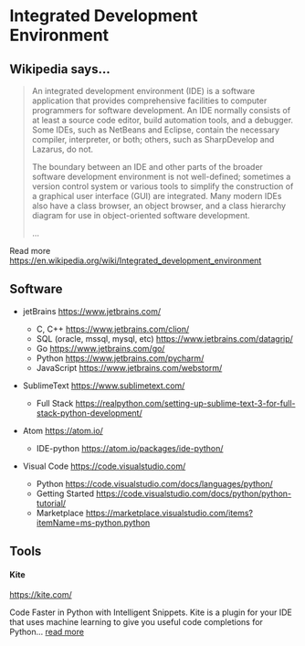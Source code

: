 # Integrated Development Environment

## Wikipedia says...

> An integrated development environment (IDE) is a software application that provides comprehensive facilities to computer programmers for software development. An IDE normally consists of at least a source code editor, build automation tools, and a debugger. Some IDEs, such as NetBeans and Eclipse, contain the necessary compiler, interpreter, or both; others, such as SharpDevelop and Lazarus, do not.
>
> The boundary between an IDE and other parts of the broader software development environment is not well-defined; sometimes a version control system or various tools to simplify the construction of a graphical user interface (GUI) are integrated. Many modern IDEs also have a class browser, an object browser, and a class hierarchy diagram for use in object-oriented software development.
>
> ...

Read more https://en.wikipedia.org/wiki/Integrated_development_environment

## Software

* jetBrains https://www.jetbrains.com/
    * C, C++ https://www.jetbrains.com/clion/
    * SQL (oracle, mssql, mysql, etc) https://www.jetbrains.com/datagrip/
    * Go https://www.jetbrains.com/go/
    * Python https://www.jetbrains.com/pycharm/
    * JavaScript https://www.jetbrains.com/webstorm/

* SublimeText https://www.sublimetext.com/
    * Full Stack https://realpython.com/setting-up-sublime-text-3-for-full-stack-python-development/

* Atom https://atom.io/
    * IDE-python https://atom.io/packages/ide-python/

* Visual Code https://code.visualstudio.com/
    * Python https://code.visualstudio.com/docs/languages/python/
    * Getting Started https://code.visualstudio.com/docs/python/python-tutorial/
    * Marketplace https://marketplace.visualstudio.com/items?itemName=ms-python.python

## Tools

#### Kite

https://kite.com/

Code Faster in Python with Intelligent Snippets. Kite is a plugin for your IDE that uses machine learning to give you useful code completions for Python... [read more][1]

[1]: https://kite.com/
